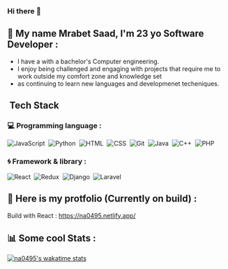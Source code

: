### Hi there :wave:  

## :boy: My name Mrabet Saad, I'm 23 yo Software Developer :
- I have a with a bachelor's Computer engineering.
- I enjoy being challenged and engaging with projects that require me to work outside my comfort zone and knowledge set
- as continuing to learn new languages and developmenet techeniques.

##  &nbsp;Tech Stack

### :computer: Programming language :
![JavaScript](https://img.shields.io/badge/-JavaScript-05122A?style=for-the-badge&logo=javascript)&nbsp;
![Python](https://img.shields.io/badge/-Python-05122A?style=for-the-badge&logo=python)&nbsp;
![HTML](https://img.shields.io/badge/-HTML-05122A?style=for-the-badge&logo=HTML5)&nbsp;
![CSS](https://img.shields.io/badge/-CSS-05122A?style=for-the-badge&logo=CSS3&logoColor=1572B6)&nbsp;
![Git](https://img.shields.io/badge/-Git-05122A?style=for-the-badge&logo=git)&nbsp;
![Java](https://img.shields.io/badge/-Java-05122A?style=for-the-badge&logo=java)&nbsp;
![C++](https://img.shields.io/badge/-C++-05122A?style=for-the-badge&logo=C++)&nbsp;
![PHP](https://img.shields.io/badge/-PHP-05122A?style=for-the-badge&logo=PHP)&nbsp;

### :cyclone: Framework & library :
![React](https://img.shields.io/badge/-React-05122A?style=for-the-badge&logo=react)&nbsp;
![Redux](https://img.shields.io/badge/-Redux-05122A?style=for-the-badge&logo=redux)&nbsp;
![Django](https://img.shields.io/badge/-Django-05122A?style=for-the-badge&logo=django)&nbsp;
![Laravel](https://img.shields.io/badge/-Laravel-05122A?style=for-the-badge&logo=laravel)&nbsp;

## :bookmark_tabs: Here is my protfolio (Currently on build) :
Build with React :
https://na0495.netlify.app/

## :bar_chart: Some cool Stats : <br/>
[![na0495's wakatime stats](https://github-readme-stats.vercel.app/api/wakatime?username=na0495&3&layout=compact)](https://github.com/na0495/github-readme-stats)

<!-- #### Github Commit Stats :
![na0495's GitHub stats](https://github-readme-stats.vercel.app/api?username=na0495&show_icons=true&theme=radical&count_private=true) -->



